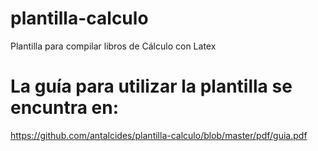 # plantilla-calculo
Plantilla para compilar libros de Cálculo con Latex
# La guía para utilizar la plantilla se encuntra en:
https://github.com/antalcides/plantilla-calculo/blob/master/pdf/guia.pdf
